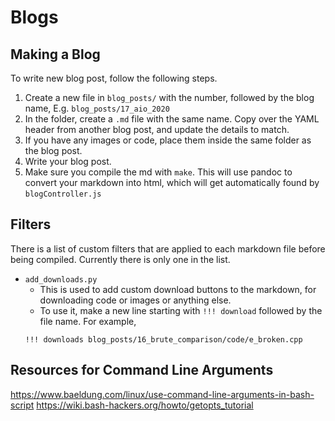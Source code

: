 # Blogs

## Making a Blog
To write new blog post, follow the following steps.

1. Create a new file in `blog_posts/` with the number, followed by the blog name, E.g. `blog_posts/17_aio_2020`
2. In the folder, create a `.md` file with the same name. Copy over the YAML header from another blog post, and update the details to match.
3. If you have any images or code, place them inside the same folder as the blog post.
4. Write your blog post.
5. Make sure you compile the md with `make`. This will use pandoc to convert your markdown into html, which will get automatically found by `blogController.js`

## Filters
There is a list of custom filters that are applied to each markdown file before being compiled. Currently there is only one in the list.

- `add_downloads.py`
    - This is used to add custom download buttons to the markdown, for downloading code or images or anything else.
    - To use it, make a new line starting with `!!! download` followed by the file name. For example,
    ```
    !!! downloads blog_posts/16_brute_comparison/code/e_broken.cpp
    ```


## Resources for Command Line Arguments
https://www.baeldung.com/linux/use-command-line-arguments-in-bash-script
https://wiki.bash-hackers.org/howto/getopts_tutorial